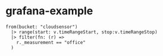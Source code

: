 # grafana-example

```
from(bucket: "cloudsensor")
  |> range(start: v.timeRangeStart, stop:v.timeRangeStop)
  |> filter(fn: (r) =>
    r._measurement == "office"
  )
```
